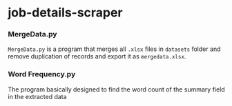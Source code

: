 # job-details-scraper
### MergeData.py
`MergeData.py` is a program that merges all `.xlsx` files in `datasets` folder and remove duplication of records and export it as `mergedata.xlsx`.
### Word Frequency.py
The program basically designed to find the word count of the summary field in the extracted data
